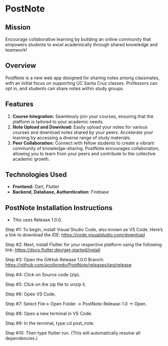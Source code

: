 # PostNote

## Mission
Encourage collaborative learning by building an online community that empowers students to excel academically through shared knowledge and teamwork!

## Overview
PostNote is a new web app designed for sharing notes among classmates, with an initial focus on supporting UC Santa Cruz classes. Professors can opt in, and students can share notes within study groups.

## Features
1. **Course Integration:** Seamlessly join your courses, ensuring that the platform is tailored to your academic needs.
2. **Note Upload and Download:** Easily upload your notes for various courses and download notes shared by your peers. Accelerate your learning by accessing a diverse range of study materials.
3. **Peer Collaboration:** Connect with fellow students to create a vibrant community of knowledge-sharing. PostNote encourages collaboration, allowing you to learn from your peers and contribute to the collective academic growth.

## Technologies Used
- **Frontend:** Dart, Flutter
- **Backend, Database, Authentication:** Firebase

## PostNote Installation Instructions

- This uses Release 1.0.0.

Step #1: To begin, install Visual Studio Code, also known as VS Code.
Here’s a link to download the IDE: https://code.visualstudio.com/download 

Step #2: Next, install Flutter for your respective platform using the following link: https://docs.flutter.dev/get-started/install 

Step #3: Open the GitHub Release 1.0.0 Branch: https://github.com/acolloredo/PostNote/releases/tag/release

Step #4: Click on Source code (zip).

Step #5: Click on the zip file to unzip it.

Step #6: Open VS Code.

Step #7: Select File-> Open Folder -> PostNote-Release-1.0 -> Open.

Step #8: Open a new terminal in VS Code.

Step #9: In the terminal, type cd post_note.

Step #10: Then type flutter run. (This will automatically resolve all dependencies.)

